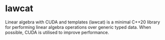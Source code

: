 # lawcat
Linear algebra with CUDA and templates (lawcat) is a minimal C++20 library for performing linear algebra operations over generic typed data.
When possible, CUDA is utilised to improve performance.
